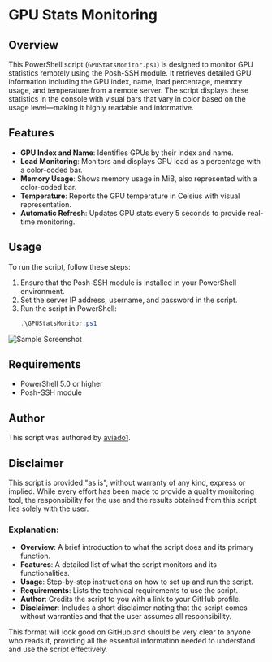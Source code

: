 # GPU Stats Monitoring

## Overview
This PowerShell script (`GPUStatsMonitor.ps1`) is designed to monitor GPU statistics remotely using the Posh-SSH module. It retrieves detailed GPU information including the GPU index, name, load percentage, memory usage, and temperature from a remote server. The script displays these statistics in the console with visual bars that vary in color based on the usage level—making it highly readable and informative.

## Features
- **GPU Index and Name**: Identifies GPUs by their index and name.
- **Load Monitoring**: Monitors and displays GPU load as a percentage with a color-coded bar.
- **Memory Usage**: Shows memory usage in MiB, also represented with a color-coded bar.
- **Temperature**: Reports the GPU temperature in Celsius with visual representation.
- **Automatic Refresh**: Updates GPU stats every 5 seconds to provide real-time monitoring.

## Usage
To run the script, follow these steps:
1. Ensure that the Posh-SSH module is installed in your PowerShell environment.
2. Set the server IP address, username, and password in the script.
3. Run the script in PowerShell:
   ```powershell
   .\GPUStatsMonitor.ps1
![Sample Screenshot](Sample_Screenshot.jpg)

## Requirements
- PowerShell 5.0 or higher
- Posh-SSH module

## Author
This script was authored by [aviado1](https://github.com/aviado1).

## Disclaimer
This script is provided "as is", without warranty of any kind, express or implied. While every effort has been made to provide a quality monitoring tool, the responsibility for the use and the results obtained from this script lies solely with the user.


### Explanation:
- **Overview**: A brief introduction to what the script does and its primary function.
- **Features**: A detailed list of what the script monitors and its functionalities.
- **Usage**: Step-by-step instructions on how to set up and run the script.
- **Requirements**: Lists the technical requirements to use the script.
- **Author**: Credits the script to you with a link to your GitHub profile.
- **Disclaimer**: Includes a short disclaimer noting that the script comes without warranties and that the user assumes all responsibility.

This format will look good on GitHub and should be very clear to anyone who reads it, providing all the essential information needed to understand and use the script effectively.

